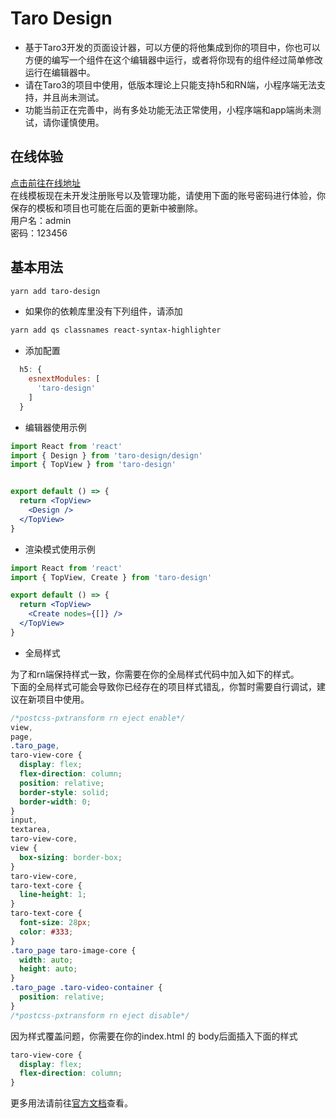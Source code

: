 # Taro Design

- 基于Taro3开发的页面设计器，可以方便的将他集成到你的项目中，你也可以方便的编写一个组件在这个编辑器中运行，或者将你现有的组件经过简单修改运行在编辑器中。
- 请在Taro3的项目中使用，低版本理论上只能支持h5和RN端，小程序端无法支持，并且尚未测试。
- 功能当前正在完善中，尚有多处功能无法正常使用，小程序端和app端尚未测试，请你谨慎使用。
  
## 在线体验

[点击前往在线地址](http://edit.t.platelet.xyz/)  
在线模板现在未开发注册账号以及管理功能，请使用下面的账号密码进行体验，你保存的模板和项目也可能在后面的更新中被删除。  
用户名：admin  
密码：123456

## 基本用法

```bash
yarn add taro-design
```

- 如果你的依赖库里没有下列组件，请添加

```bash
yarn add qs classnames react-syntax-highlighter
```

- 添加配置

```javascript
  h5: {
    esnextModules: [
      'taro-design'
    ]
  }
```

- 编辑器使用示例

```jsx
import React from 'react'
import { Design } from 'taro-design/design'
import { TopView } from 'taro-design'


export default () => {
  return <TopView>
    <Design />
  </TopView>
}
  ```

- 渲染模式使用示例

```jsx
import React from 'react'
import { TopView, Create } from 'taro-design'

export default () => {
  return <TopView>
    <Create nodes={[]} />
  </TopView>
}
```

- 全局样式

为了和rn端保持样式一致，你需要在你的全局样式代码中加入如下的样式。  
下面的全局样式可能会导致你已经存在的项目样式错乱，你暂时需要自行调试，建议在新项目中使用。

```css
/*postcss-pxtransform rn eject enable*/
view,
page,
.taro_page,
taro-view-core {
  display: flex;
  flex-direction: column;
  position: relative;
  border-style: solid;
  border-width: 0;
}
input,
textarea,
taro-view-core,
view {
  box-sizing: border-box;
}
taro-view-core,
taro-text-core {
  line-height: 1;
}
taro-text-core {
  font-size: 28px;
  color: #333;
}
.taro_page taro-image-core {
  width: auto;
  height: auto;
}
.taro_page .taro-video-container {
  position: relative;
}
/*postcss-pxtransform rn eject disable*/
```

因为样式覆盖问题，你需要在你的index.html 的 body后面插入下面的样式

```css
taro-view-core {
  display: flex;
  flex-direction: column;
}
```

更多用法请前往[官方文档](doc/index.md)查看。
